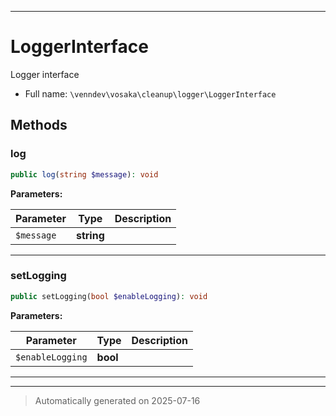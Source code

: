 ***

# LoggerInterface

Logger interface



* Full name: `\venndev\vosaka\cleanup\logger\LoggerInterface`



## Methods


### log



```php
public log(string $message): void
```








**Parameters:**

| Parameter | Type | Description |
|-----------|------|-------------|
| `$message` | **string** |  |





***

### setLogging



```php
public setLogging(bool $enableLogging): void
```








**Parameters:**

| Parameter | Type | Description |
|-----------|------|-------------|
| `$enableLogging` | **bool** |  |





***


***
> Automatically generated on 2025-07-16
